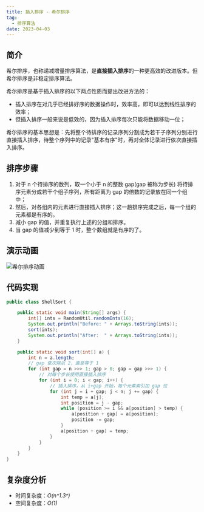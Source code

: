 ```yaml
---
title: 插入排序 - 希尔排序
tag:
  - 排序算法
date: 2023-04-03
---
```


## 简介

希尔排序，也称递减增量排序算法，是**直接插入排序**的一种更高效的改进版本。但希尔排序是非稳定排序算法。

希尔排序是基于插入排序的以下两点性质而提出改进方法的：

- 插入排序在对几乎已经排好序的数据操作时，效率高，即可以达到线性排序的效率；
- 但插入排序一般来说是低效的，因为插入排序每次只能将数据移动一位；

希尔排序的基本思想是：先将整个待排序的记录序列分割成为若干子序列分别进行直接插入排序，待整个序列中的记录"基本有序"时，再对全体记录进行依次直接插入排序。

## 排序步骤

1. 对于 n 个待排序的数列，取一个小于 n 的整数 gap(gap 被称为步长) 将待排序元素分成若干个组子序列，所有距离为 gap 的倍数的记录放在同一个组中；
2. 然后，对各组内的元素进行直接插入排序；这一趟排序完成之后，每一个组的元素都是有序的。
3. 减小 gap 的值，并重复执行上述的分组和排序。
4. 当 gap 的值减少到等于 1 时，整个数组就是有序的了。

## 演示动画

![希尔排序动画](https://cdn.jsdelivr.net/gh/AlexChen68/OSS@master/blog/advance/希尔排序.gif)

## 代码实现

```java
public class ShellSort {

    public static void main(String[] args) {
        int[] ints = RandomUtil.randomInts(16);
        System.out.println("Before: " + Arrays.toString(ints));
        sort(ints);
        System.out.println("After:  " + Arrays.toString(ints));
    }

    public static void sort(int[] a) {
        int n = a.length;
        // gap 依次除以 2，直至等于 1
        for (int gap = n >>> 1; gap > 0; gap = gap >>> 1) {
            // 对每个步长使用直接插入排序
            for (int i = 0; i < gap; i++) {
                // 插入排序，从 i+gap 开始，每个元素索引加 gap 位
                for (int j = i + gap; j < n; j += gap) {
                    int temp = a[j];
                    int position = j - gap;
                    while (position >= i && a[position] > temp) {
                        a[position + gap] = a[position];
                        position -= gap;
                    }
                    a[position + gap] = temp;
                }
            }
        }
    }
}
```

## 复杂度分析

- 时间复杂度：*O(n^1.3^)*
- 空间复杂度：*O(1)*